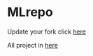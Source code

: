 # MLrepo

Update your fork click [here](https://gist.github.com/CristinaSolana/1885435)

All project in [here](https://tandathcmute.github.io/)
